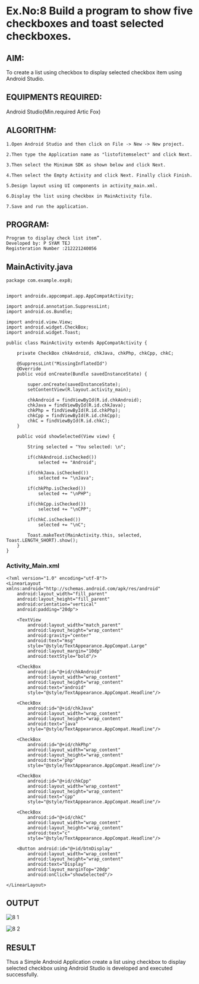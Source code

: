 # Ex.No:8 Build a program to show five checkboxes and toast selected checkboxes.


## AIM:

To create a list using checkbox to display selected checkbox item using Android Studio.

## EQUIPMENTS REQUIRED:

Android Studio(Min.required Artic Fox)

## ALGORITHM:
````
1.Open Android Studio and then click on File -> New -> New project.

2.Then type the Application name as "listofitemselect" and click Next.

3.Then select the Minimum SDK as shown below and click Next.

4.Then select the Empty Activity and click Next. Finally click Finish.

5.Design layout using UI components in activity_main.xml.

6.Display the list using checkbox in MainActivity file.

7.Save and run the application.

````

## PROGRAM:
```
Program to display check list item”.
Developed by: P SYAM TEJ
Registeration Number :212221240056
```
## MainActivity.java
```
package com.example.exp8;


import androidx.appcompat.app.AppCompatActivity;

import android.annotation.SuppressLint;
import android.os.Bundle;

import android.view.View;
import android.widget.CheckBox;
import android.widget.Toast;

public class MainActivity extends AppCompatActivity {

    private CheckBox chkAndroid, chkJava, chkPhp, chkCpp, chkC;

    @SuppressLint("MissingInflatedId")
    @Override
    public void onCreate(Bundle savedInstanceState) {

        super.onCreate(savedInstanceState);
        setContentView(R.layout.activity_main);

        chkAndroid = findViewById(R.id.chkAndroid);
        chkJava = findViewById(R.id.chkJava);
        chkPhp = findViewById(R.id.chkPhp);
        chkCpp = findViewById(R.id.chkCpp);
        chkC = findViewById(R.id.chkC);
    }

    public void showSelected(View view) {

        String selected = "You selected: \n";

        if(chkAndroid.isChecked())
            selected += "Android";

        if(chkJava.isChecked())
            selected += "\nJava";

        if(chkPhp.isChecked())
            selected += "\nPHP";

        if(chkCpp.isChecked())
            selected += "\nCPP";

        if(chkC.isChecked())
            selected += "\nC";

        Toast.makeText(MainActivity.this, selected, Toast.LENGTH_SHORT).show();
    }
}
```
### Activity_Main.xml
```
<?xml version="1.0" encoding="utf-8"?>
<LinearLayout xmlns:android="http://schemas.android.com/apk/res/android"
    android:layout_width="fill_parent"
    android:layout_height="fill_parent"
    android:orientation="vertical"
    android:padding="20dp">

    <TextView
        android:layout_width="match_parent"
        android:layout_height="wrap_content"
        android:gravity="center"
        android:text="msg"
        style="@style/TextAppearance.AppCompat.Large"
        android:layout_margin="10dp"
        android:textStyle="bold"/>

    <CheckBox
        android:id="@+id/chkAndroid"
        android:layout_width="wrap_content"
        android:layout_height="wrap_content"
        android:text="android"
        style="@style/TextAppearance.AppCompat.Headline"/>

    <CheckBox
        android:id="@+id/chkJava"
        android:layout_width="wrap_content"
        android:layout_height="wrap_content"
        android:text="java"
        style="@style/TextAppearance.AppCompat.Headline"/>

    <CheckBox
        android:id="@+id/chkPhp"
        android:layout_width="wrap_content"
        android:layout_height="wrap_content"
        android:text="php"
        style="@style/TextAppearance.AppCompat.Headline"/>

    <CheckBox
        android:id="@+id/chkCpp"
        android:layout_width="wrap_content"
        android:layout_height="wrap_content"
        android:text="cpp"
        style="@style/TextAppearance.AppCompat.Headline"/>

    <CheckBox
        android:id="@+id/chkC"
        android:layout_width="wrap_content"
        android:layout_height="wrap_content"
        android:text="c"
        style="@style/TextAppearance.AppCompat.Headline"/>

    <Button android:id="@+id/btnDisplay"
        android:layout_width="wrap_content"
        android:layout_height="wrap_content"
        android:text="Display"
        android:layout_marginTop="20dp"
        android:onClick="showSelected"/>

</LinearLayout>
```
## OUTPUT

![8 1](https://user-images.githubusercontent.com/93427224/200480984-9346aebe-dcf4-45ed-ba2b-0bed03d16855.png)

![8 2](https://user-images.githubusercontent.com/93427224/200480992-454adf27-8d99-494c-b88d-0ca9ca8b9a74.png)


## RESULT
Thus a Simple Android Application create a list using checkbox to display selected checkbox using Android Studio is developed and executed successfully.
